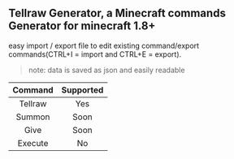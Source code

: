 ## Tellraw Generator, a Minecraft commands Generator for minecraft 1.8+
easy import / export file to edit existing command/export commands(CTRL+I = import and CTRL+E = export).
> note: data is saved as json and easily readable

| Command | Supported |
| :-------------: |:-------------:|
| Tellraw          | Yes              |
| Summon | Soon |
| Give | Soon |
| Execute| No 
